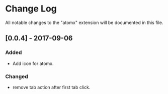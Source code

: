 # Change Log
All notable changes to the "atomx" extension will be documented in this file.

## [0.0.4] - 2017-09-06

### Added
- Add icon for atomx.

### Changed
- remove tab action after first tab click.
